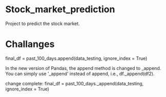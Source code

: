 # Stock_market_prediction
Project to predict the stock market.

# Challanges
final_df = past_100_days.append(data_testing, ignore_index = True)

In the new version of Pandas, the append method is changed to _append. You can simply use '_append' instead of append, i.e., df._append(df2).

change complete:
final_df = past_100_days._append(data_testing, ignore_index = True)

